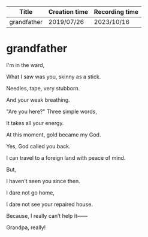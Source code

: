 | Title       | Creation time | Recording time |
| ----------- | ------------- | -------------- |
| grandfather | 2019/07/26    | 2023/10/16     |

# grandfather

I'm in the ward,

What I saw was you, skinny as a stick.

Needles, tape, very stubborn.

And your weak breathing.

"Are you here?" Three simple words,

It takes all your energy.

At this moment, gold became my God.

Yes, God called you back.

I can travel to a foreign land with peace of mind.

But,

I haven't seen you since then.

I dare not go home,

I dare not see your repaired house.

Because, I really can’t help it——

Grandpa, really!
